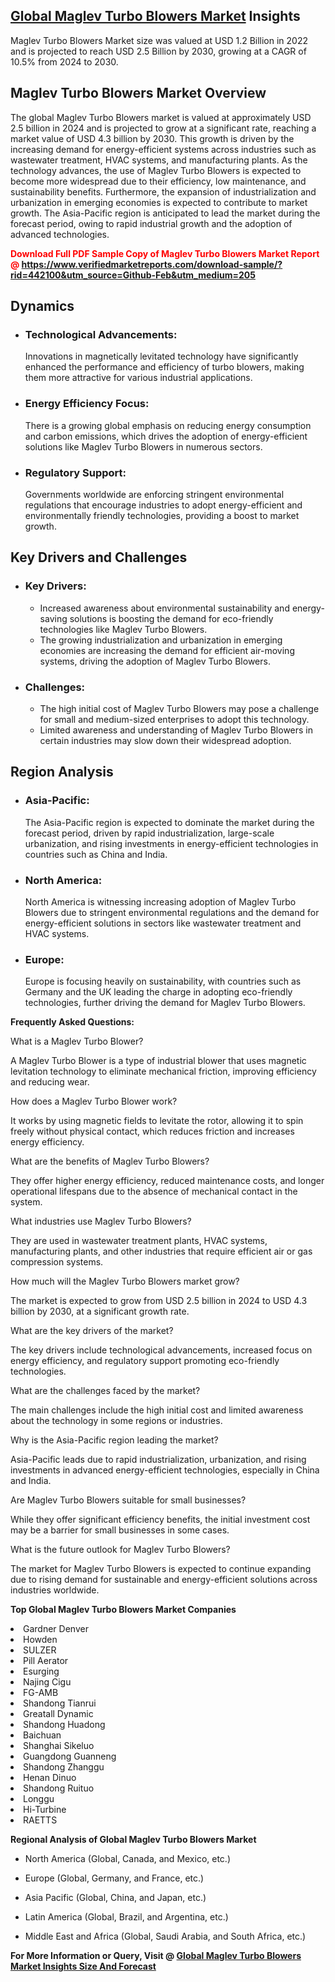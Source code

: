 <h2><a href="https://www.verifiedmarketreports.com/download-sample/?rid=442100&amp;utm_source=Github&amp;utm_medium=205" target="_blank">Global Maglev Turbo Blowers Market</a> Insights</h2><p>Maglev Turbo Blowers Market size was valued at USD 1.2 Billion in 2022 and is projected to reach USD 2.5 Billion by 2030, growing at a CAGR of 10.5% from 2024 to 2030.</p><p> <h2>Maglev Turbo Blowers Market Overview</h2> <p>The global Maglev Turbo Blowers market is valued at approximately USD 2.5 billion in 2024 and is projected to grow at a significant rate, reaching a market value of USD 4.3 billion by 2030. This growth is driven by the increasing demand for energy-efficient systems across industries such as wastewater treatment, HVAC systems, and manufacturing plants. As the technology advances, the use of Maglev Turbo Blowers is expected to become more widespread due to their efficiency, low maintenance, and sustainability benefits. Furthermore, the expansion of industrialization and urbanization in emerging economies is expected to contribute to market growth. The Asia-Pacific region is anticipated to lead the market during the forecast period, owing to rapid industrial growth and the adoption of advanced technologies. </p> <p><strong><p><span class=""><span style="color: #ff0000;"><strong>Download Full PDF Sample Copy of Maglev Turbo Blowers Market Report</strong> @ </span><a href="https://www.verifiedmarketreports.com/download-sample/?rid=442100&amp;utm_source=Github-Feb&amp;utm_medium=205" target="_blank">https://www.verifiedmarketreports.com/download-sample/?rid=442100&amp;utm_source=Github-Feb&amp;utm_medium=205</a></span></p></strong></p> <h2>Dynamics</h2> <ul> <li><h3>Technological Advancements:</h3> Innovations in magnetically levitated technology have significantly enhanced the performance and efficiency of turbo blowers, making them more attractive for various industrial applications.</li> <li><h3>Energy Efficiency Focus:</h3> There is a growing global emphasis on reducing energy consumption and carbon emissions, which drives the adoption of energy-efficient solutions like Maglev Turbo Blowers in numerous sectors.</li> <li><h3>Regulatory Support:</h3> Governments worldwide are enforcing stringent environmental regulations that encourage industries to adopt energy-efficient and environmentally friendly technologies, providing a boost to market growth.</li> </ul> <h2>Key Drivers and Challenges</h2> <ul> <li><h3>Key Drivers:</h3> <ul> <li>Increased awareness about environmental sustainability and energy-saving solutions is boosting the demand for eco-friendly technologies like Maglev Turbo Blowers.</li> <li>The growing industrialization and urbanization in emerging economies are increasing the demand for efficient air-moving systems, driving the adoption of Maglev Turbo Blowers.</li> </ul> </li> <li><h3>Challenges:</h3> <ul> <li>The high initial cost of Maglev Turbo Blowers may pose a challenge for small and medium-sized enterprises to adopt this technology.</li> <li>Limited awareness and understanding of Maglev Turbo Blowers in certain industries may slow down their widespread adoption.</li> </ul> </li> </ul> <h2>Region Analysis</h2> <ul> <li><h3>Asia-Pacific:</h3> The Asia-Pacific region is expected to dominate the market during the forecast period, driven by rapid industrialization, large-scale urbanization, and rising investments in energy-efficient technologies in countries such as China and India.</li> <li><h3>North America:</h3> North America is witnessing increasing adoption of Maglev Turbo Blowers due to stringent environmental regulations and the demand for energy-efficient solutions in sectors like wastewater treatment and HVAC systems.</li> <li><h3>Europe:</h3> Europe is focusing heavily on sustainability, with countries such as Germany and the UK leading the charge in adopting eco-friendly technologies, further driving the demand for Maglev Turbo Blowers.</li> </ul> <p><strong>Frequently Asked Questions:</strong></p> <p>What is a Maglev Turbo Blower?</p> <p>A Maglev Turbo Blower is a type of industrial blower that uses magnetic levitation technology to eliminate mechanical friction, improving efficiency and reducing wear.</p> <p>How does a Maglev Turbo Blower work?</p> <p>It works by using magnetic fields to levitate the rotor, allowing it to spin freely without physical contact, which reduces friction and increases energy efficiency.</p> <p>What are the benefits of Maglev Turbo Blowers?</p> <p>They offer higher energy efficiency, reduced maintenance costs, and longer operational lifespans due to the absence of mechanical contact in the system.</p> <p>What industries use Maglev Turbo Blowers?</p> <p>They are used in wastewater treatment plants, HVAC systems, manufacturing plants, and other industries that require efficient air or gas compression systems.</p> <p>How much will the Maglev Turbo Blowers market grow?</p> <p>The market is expected to grow from USD 2.5 billion in 2024 to USD 4.3 billion by 2030, at a significant growth rate.</p> <p>What are the key drivers of the market?</p> <p>The key drivers include technological advancements, increased focus on energy efficiency, and regulatory support promoting eco-friendly technologies.</p> <p>What are the challenges faced by the market?</p> <p>The main challenges include the high initial cost and limited awareness about the technology in some regions or industries.</p> <p>Why is the Asia-Pacific region leading the market?</p> <p>Asia-Pacific leads due to rapid industrialization, urbanization, and rising investments in advanced energy-efficient technologies, especially in China and India.</p> <p>Are Maglev Turbo Blowers suitable for small businesses?</p> <p>While they offer significant efficiency benefits, the initial investment cost may be a barrier for small businesses in some cases.</p> <p>What is the future outlook for Maglev Turbo Blowers?</p> <p>The market for Maglev Turbo Blowers is expected to continue expanding due to rising demand for sustainable and energy-efficient solutions across industries worldwide.</p> </p><p><strong>Top Global Maglev Turbo Blowers Market Companies</strong></p><div data-test-id=""><p><li>Gardner Denver</li><li> Howden</li><li> SULZER</li><li> Pill Aerator</li><li> Esurging</li><li> Najing Cigu</li><li> FG-AMB</li><li> Shandong Tianrui</li><li> Greatall Dynamic</li><li> Shandong Huadong</li><li> Baichuan</li><li> Shanghai Sikeluo</li><li> Guangdong Guanneng</li><li> Shandong Zhanggu</li><li> Henan Dinuo</li><li> Shandong Ruituo</li><li> Longgu</li><li> Hi-Turbine</li><li> RAETTS</li></p><div><strong>Regional Analysis of&nbsp;Global Maglev Turbo Blowers Market</strong></div><ul><li dir="ltr"><p dir="ltr">North America&nbsp;(Global, Canada, and Mexico, etc.)</p></li><li dir="ltr"><p dir="ltr">Europe (Global, Germany, and France, etc.)</p></li><li dir="ltr"><p dir="ltr">Asia Pacific&nbsp;(Global, China, and Japan, etc.)</p></li><li dir="ltr"><p dir="ltr">Latin America&nbsp;(Global, Brazil, and Argentina, etc.)</p></li><li dir="ltr">Middle East and Africa&nbsp;(Global, Saudi Arabia, and South Africa, etc.)</li></ul><p><strong>For More Information or Query, Visit @&nbsp;</strong><strong><a href="https://www.verifiedmarketreports.com/product/maglev-turbo-blowers-market/?utm_source=Github&amp;utm_medium=205" target="_blank">Global Maglev Turbo Blowers Market Insights Size And Forecast</a></strong></p></div>
